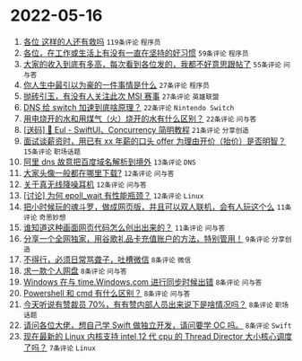 # 2022-05-16

1. [各位 这样的人还有救吗](https://www.v2ex.com/t/853076) `119条评论` `程序员`
1. [各位，在工作或生活上有没有一直在坚持的好习惯](https://www.v2ex.com/t/853078) `59条评论` `程序员`
1. [大家的收入到底有多高，每次看到各位发的，我都不好意思跟帖了](https://www.v2ex.com/t/853121) `55条评论` `问与答`
1. [你人生中最引以为豪的一件事情是什么](https://www.v2ex.com/t/853130) `27条评论` `程序员`
1. [抛砖引玉，有没有人关注此次 MSI 赛事](https://www.v2ex.com/t/853071) `27条评论` `英雄联盟`
1. [DNS 给 switch 加速到底啥原理？](https://www.v2ex.com/t/853106) `22条评论` `Nintendo Switch`
1. [用电烧开的水和用煤气（火）烧开的水有什么区别？](https://www.v2ex.com/t/853079) `22条评论` `问与答`
1. [[送码] 🎉 Eul - SwiftUI、Concurrency 简明教程](https://www.v2ex.com/t/853068) `21条评论` `分享创造`
1. [面试谈薪资时，用已有 xx 年薪的口头 offer 为理由开价（抬价）是否明智？](https://www.v2ex.com/t/853136) `15条评论` `职场话题`
1. [阿里 dns 故意把百度域名解析到境外](https://www.v2ex.com/t/853091) `13条评论` `DNS`
1. [大家头像一般都在哪里下载?](https://www.v2ex.com/t/853148) `12条评论` `问与答`
1. [关于真无线降噪耳机](https://www.v2ex.com/t/853144) `12条评论` `问与答`
1. [[讨论] 为何 epoll_wait 有性能瓶颈？](https://www.v2ex.com/t/853120) `12条评论` `Linux`
1. [把小时候玩的魂斗罗，做成网页版，并且可以双人联机，会有人玩这个么](https://www.v2ex.com/t/853146) `11条评论` `奇思妙想`
1. [谁知道这种画面网页代码怎么创出出来的？](https://www.v2ex.com/t/853125) `11条评论` `问与答`
1. [分享一个全网独家，用谷歌礼品卡充值账户的方法，特别管用！](https://www.v2ex.com/t/853156) `9条评论` `分享创造`
1. [不得行，必须日常骂聋子，吐槽微信](https://www.v2ex.com/t/853154) `8条评论` `微信`
1. [求一款个人网盘](https://www.v2ex.com/t/853132) `8条评论` `问与答`
1. [Windows 在与 time.Windows.com 进行同步时候出错](https://www.v2ex.com/t/853098) `8条评论` `问与答`
1. [Powershell 和 cmd 有什么区别？](https://www.v2ex.com/t/853083) `8条评论` `问与答`
1. [今天听说有赞裁员 70%，有有赞内部人员出来说下是啥情况吗？](https://www.v2ex.com/t/853081) `8条评论` `职场话题`
1. [请问各位大佬，想自己学 Swift 做独立开发，请问要学 OC 吗。](https://www.v2ex.com/t/853070) `8条评论` `Swift`
1. [现在最新的 Linux 内核支持 intel 12 代 cpu 的 Thread Director 大小核心调度了吗？](https://www.v2ex.com/t/853142) `7条评论` `Linux`
